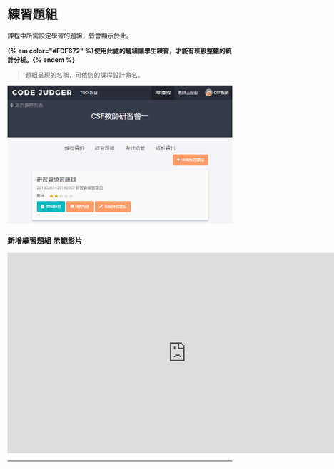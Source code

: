 # 練習題組 #


課程中所需設定學習的題組，皆會顯示於此。

**{% em color="#FDF672" %}使用此處的題組讓學生練習，才能有班級整體的統計分析。{% endem %}**

> 題組呈現的名稱，可依您的課程設計命名。


![](/assets/cjmd03課程-02-練習題組.png)


### 新增練習題組 示範影片 ###
<iframe width="800" height="450" src="https://www.youtube.com/embed/fFzSY8ispCc?start=65" frameborder="0" allow="autoplay; encrypted-media" allowfullscreen></iframe>



---





